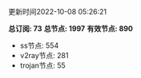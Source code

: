 更新时间2022-10-08 05:26:21

**总订阅: 73**
**总节点: 1997**
**有效节点: 890**
- ss节点: 554
- v2ray节点: 281
- trojan节点: 55
